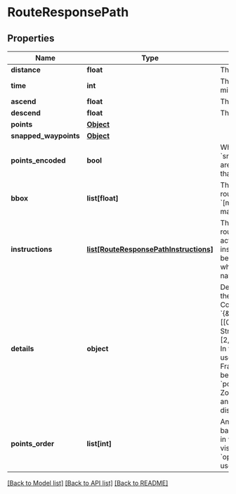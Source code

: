 # RouteResponsePath

## Properties
Name | Type | Description | Notes
------------ | ------------- | ------------- | -------------
**distance** | **float** | The total distance, in meters.  | [optional] 
**time** | **int** | The total travel time, in milliseconds.  | [optional] 
**ascend** | **float** | The total ascent, in meters.  | [optional] 
**descend** | **float** | The total descent, in meters.  | [optional] 
**points** | [**Object**](.md) |  | [optional] 
**snapped_waypoints** | [**Object**](.md) |  | [optional] 
**points_encoded** | **bool** | Whether the &#x60;points&#x60; and &#x60;snapped_waypoints&#x60; fields are encoded strings rather than GeoJSON LineStrings.  | [optional] 
**bbox** | **list[float]** | The bounding box of the route geometry. Format: &#x60;[minLon, minLat, maxLon, maxLat]&#x60;.  | [optional] 
**instructions** | [**list[RouteResponsePathInstructions]**](RouteResponsePathInstructions.md) | The instructions for this route. This feature is under active development, and our instructions can sometimes be misleading, so be mindful when using them for navigation.  | [optional] 
**details** | **object** | Details, as requested with the &#x60;details&#x60; parameter. Consider the value &#x60;{\&quot;street_name\&quot;: [[0,2,\&quot;Frankfurter Straße\&quot;],[2,6,\&quot;Zollweg\&quot;]]}&#x60;. In this example, the route uses two streets: The first, Frankfurter Straße, is used between &#x60;points[0]&#x60; and &#x60;points[2]&#x60;, and the second, Zollweg, between &#x60;points[2]&#x60; and &#x60;points[6]&#x60;. See [here](https://discuss.graphhopper.com/t/2539) for discussion.  | [optional] 
**points_order** | **list[int]** | An array of indices (zero-based), specifiying the order in which the input points are visited. Only present if the &#x60;optimize&#x60; parameter was used.  | [optional] 

[[Back to Model list]](../README.md#documentation-for-models) [[Back to API list]](../README.md#documentation-for-api-endpoints) [[Back to README]](../README.md)

